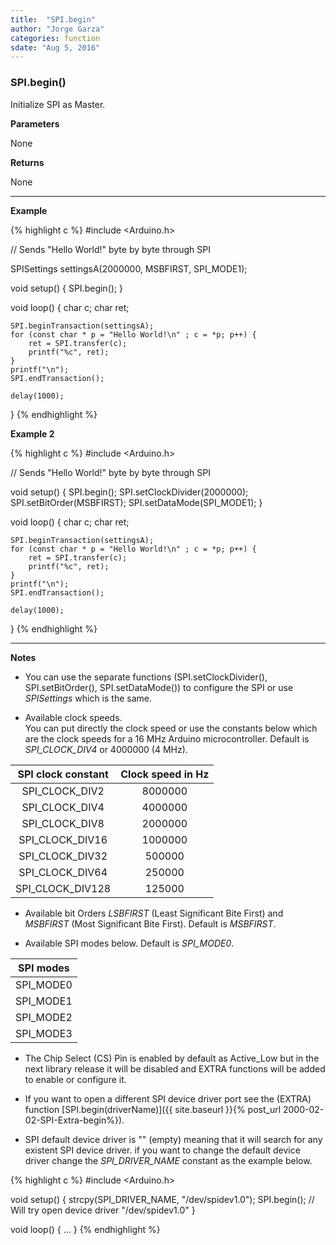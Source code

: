 ```yaml
---
title:  "SPI.begin"
author: "Jorge Garza"
categories: function
sdate: "Aug 5, 2016"
---
```


### SPI.begin()

Initialize SPI as Master.

**Parameters**

None

**Returns**

None

____________________

**Example**

{% highlight c %}
#include <Arduino.h>

// Sends "Hello World!" byte by byte through SPI

SPISettings settingsA(2000000, MSBFIRST, SPI_MODE1); 

void setup() {
	SPI.begin();
}

void loop() {
	char c;
	char ret;

	SPI.beginTransaction(settingsA);
	for (const char * p = "Hello World!\n" ; c = *p; p++) {
		ret = SPI.transfer(c);
		printf("%c", ret);
	}
	printf("\n");
	SPI.endTransaction();

	delay(1000);
}
{% endhighlight %}


**Example 2**

{% highlight c %}
#include <Arduino.h>

// Sends "Hello World!" byte by byte through SPI

void setup() {
	SPI.begin();
	SPI.setClockDivider(2000000);
	SPI.setBitOrder(MSBFIRST);
	SPI.setDataMode(SPI_MODE1);
}

void loop() {
	char c;
	char ret;

	SPI.beginTransaction(settingsA);
	for (const char * p = "Hello World!\n" ; c = *p; p++) {
		ret = SPI.transfer(c);
		printf("%c", ret);
	}
	printf("\n");
	SPI.endTransaction();

	delay(1000);
}
{% endhighlight %}


____________________

**Notes**

- You can use the separate functions (SPI.setClockDivider(), SPI.setBitOrder(),  SPI.setDataMode()) to configure the SPI or use *SPISettings* which is the same. 

- Available clock speeds.  
  You can put directly the clock speed or use the constants below which are the clock speeds for a 16 MHz Arduino microcontroller. Default is *SPI_CLOCK_DIV4* or 4000000 (4 MHz). 
  
| SPI clock constant | Clock speed in Hz |
|:------:|:-----------:|
|   SPI_CLOCK_DIV2   |     8000000 |
|   SPI_CLOCK_DIV4   |     4000000 |
|   SPI_CLOCK_DIV8   |     2000000 |
|   SPI_CLOCK_DIV16  |     1000000 |
|   SPI_CLOCK_DIV32  |     500000  |
|   SPI_CLOCK_DIV64  |     250000  |
|   SPI_CLOCK_DIV128 |     125000  |

- Available bit Orders *LSBFIRST* (Least Significant Bite First) and *MSBFIRST* (Most Significant Bite First). Default is *MSBFIRST*.

- Available SPI modes below. Default is *SPI_MODE0*.

| SPI modes |
|:------:|
|   SPI_MODE0   |
|   SPI_MODE1   |
|   SPI_MODE2   |
|   SPI_MODE3   |

- The Chip Select (CS) Pin is enabled by default as Active_Low but in the next library release it will be disabled and EXTRA functions will be added to enable or configure it. 

- If you want to open a different SPI device driver port see the (EXTRA) function [SPI.begin(driverName)]({{ site.baseurl }}{% post_url 2000-02-02-SPI-Extra-begin%}).

- SPI default device driver is "" (empty) meaning that it will search for any existent SPI device driver. if you want to change the default device driver change the *SPI_DRIVER_NAME* constant as the example below. 

{% highlight c %}
#include <Arduino.h>

void setup() {
        strcpy(SPI_DRIVER_NAME, "/dev/spidev1.0");
        SPI.begin(); // Will try open device driver "/dev/spidev1.0"
}

void loop() {
        ...
}
{% endhighlight %}




